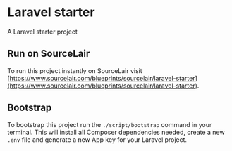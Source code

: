 # Laravel starter

A Laravel starter project

## Run on SourceLair

To run this project instantly on SourceLair visit [https://www.sourcelair.com/blueprints/sourcelair/laravel-starter](https://www.sourcelair.com/blueprints/sourcelair/laravel-starter).

## Bootstrap
To bootstrap this project run the `./script/bootstrap` command in your terminal. This will install all Composer dependencies needed, create a new `.env` file and generate a new App key for your Laravel project.
